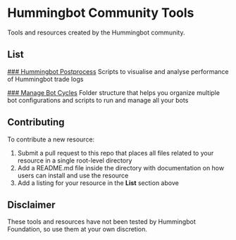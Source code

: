 # Hummingbot Community Tools
Tools and resources created by the Hummingbot community.

## List

[### Hummingbot Postprocess](https://github.com/hummingbot/community-tools/tree/main/Hummingbot-Postprocess)
Scripts to visualise and analyse performance of Hummingbot trade logs

[### Manage Bot Cycles](https://github.com/hummingbot/community-tools/tree/main/manage-bot-cycles)
Folder structure that helps you organize multiple bot configurations and scripts to run and manage all your bots

## Contributing

To contribute a new resource:
1. Submit a pull request to this repo that places all files related to your resource in a single root-level directory
2. Add a README.md file inside the directory with documentation on how users can install and use the resource
3. Add a listing for your resource in the **List** section above

## Disclaimer
These tools and resources have not been tested by Hummingbot Foundation, so use them at your own discretion.
